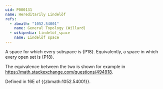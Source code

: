 ```yaml
---
uid: P000131
name: Hereditarily Lindelöf
refs:
  - zbmath: "1052.54001"
    name: General Topology (Willard)
  - wikipedia: Lindelöf_space
    name: Lindelöf space
---
```


A space for which every subspace is {P18}.  Equivalently, a space in which every open set is {P18}.

The equivalence between the two is shown for example in <https://math.stackexchange.com/questions/494918>.

Defined in 16E of {{zbmath:1052.54001}}.
